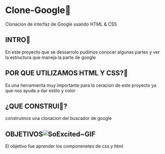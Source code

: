 # Clone-Google👀
Clonacion de interfaz de Google usando HTML &amp; CSS
## INTRO🫡
En este proyecto que se dessarrolo pudimos conocer algunas partes y ver la estructura que maneja la parte de google

## POR QUE UTILIZAMOS HTML Y CSS?🫠
Es una herramienta muy importante para la ceracion de este proyecto ya que nos ayuda a dar estilo y color 
## ¿QUE CONSTRUI🤖?
construimos una clonacion  del buscador de google
## OBJETIVOS![SoExcited~GIF](https://github.com/sarahijs/Clone-Google/assets/140031430/fdf950d3-ace7-4462-bd27-c5860df624f8)

El objetivo fue aprender los componenetes de css y html
